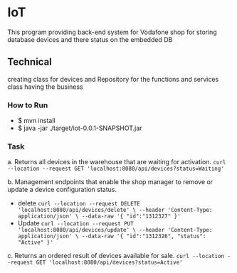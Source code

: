 # IoT
This program providing back-end system for Vodafone shop 
for storing database devices and there status on the embedded DB

## Technical 
creating class for devices and Repository for the functions
and services class having the business

### How to Run 
* $ mvn install
* $ java -jar ./target/iot-0.0.1-SNAPSHOT.jar


### Task
a. Returns all devices in the warehouse that are waiting for activation.
`curl --location --request GET 'localhost:8080/api/devices?status=Waiting'`

b. Management endpoints that enable the shop manager to remove or update a device configuration status.
* delete
  `curl --location --request DELETE 'localhost:8080/api/devices/delete' \
  --header 'Content-Type: application/json' \
  --data-raw '{
  "id":"1312327"
  }'`
* Update
`curl --location --request PUT 'localhost:8080/api/devices/update' \
--header 'Content-Type: application/json' \
--data-raw '{
"id":"1312326",
"status": "Active"
}'`


c. Returns an ordered result of devices available for sale.
`curl --location --request GET 'localhost:8080/api/devices?status=Active'`
